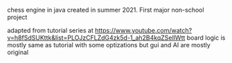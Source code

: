 chess engine in java created in summer 2021. First major non-school project

adapted from tutorial series at https://www.youtube.com/watch?v=h8fSdSUKttk&list=PLOJzCFLZdG4zk5d-1_ah2B4kqZSeIlWtt
board logic is mostly same as tutorial with some optizations but gui and AI are mostly original
